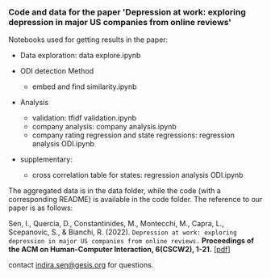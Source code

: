 ### Code and data for the paper 'Depression at work: exploring depression in major US companies from online reviews'

Notebooks used for getting results in the paper:

- Data exploration: data explore.ipynb
- ODI detection Method
	- embed and find similarity.ipynb

- Analysis
	- validation: tfidf validation.ipynb
	- company analysis: company analysis.ipynb
	- company rating regression and state regressions: regression analysis ODI.ipynb


- supplementary:
	- cross correlation table for states: regression analysis ODI.ipynb


The aggregated data is in the data folder, while the code (with a corresponding README) is available in the code folder. The reference to our paper is as follows:

Sen, I., Quercia, D., Constantinides, M., Montecchi, M., Capra, L., Scepanovic, S., & Bianchi, R. (2022). `Depression at work: exploring depression in major US companies from online reviews.` **Proceedings of the ACM on Human-Computer Interaction, 6(CSCW2), 1-21.** [[pdf](https://dl.acm.org/doi/pdf/10.1145/3555539)]

contact indira.sen@gesis.org for questions.
